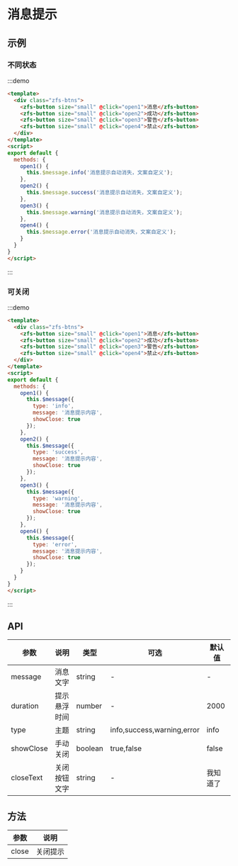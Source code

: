 <!--
 * @Author: 李韬
 * @Date: 2022-08-25 15:41:56
 * @LastEditors: 李韬
 * @LastEditTime: 2022-11-29 18:35:50
-->
# 消息提示

## 示例
### 不同状态

:::demo
```html
<template>
  <div class="zfs-btns">
    <zfs-button size="small" @click="open1">消息</zfs-button>
    <zfs-button size="small" @click="open2">成功</zfs-button>
    <zfs-button size="small" @click="open3">警告</zfs-button>
    <zfs-button size="small" @click="open4">禁止</zfs-button>
  </div>
</template>
<script>
export default {
  methods: {
    open1() {
      this.$message.info('消息提示自动消失，文案自定义');
    },
    open2() {
      this.$message.success('消息提示自动消失，文案自定义');
    },
    open3() {
      this.$message.warning('消息提示自动消失，文案自定义');
    },
    open4() {
      this.$message.error('消息提示自动消失，文案自定义');
    }
  }
}
</script>
```
:::


### 可关闭

:::demo
```html
<template>
  <div class="zfs-btns">
    <zfs-button size="small" @click="open1">消息</zfs-button>
    <zfs-button size="small" @click="open2">成功</zfs-button>
    <zfs-button size="small" @click="open3">警告</zfs-button>
    <zfs-button size="small" @click="open4">禁止</zfs-button>
  </div>
</template>
<script>
export default {
  methods: {
    open1() {
      this.$message({
        type: 'info',
        message: '消息提示内容',
        showClose: true
      });
    },
    open2() {
      this.$message({
        type: 'success',
        message: '消息提示内容',
        showClose: true
      });
    },
    open3() {
      this.$message({
        type: 'warning',
        message: '消息提示内容',
        showClose: true
      });
    },
    open4() {
      this.$message({
        type: 'error',
        message: '消息提示内容',
        showClose: true
      });
    }
  }
} 
</script>
```
:::

## API
|参数 | 说明 | 类型 |可选| 默认值 |
| ---- | ---- | ---- | ---- | ---- |
|message|消息文字|string|-  |-    |
|duration|提示悬浮时间|number|-  |2000    |
|type|主题|string|info,success,warning,error |info|
|showClose|手动关闭|boolean|true,false |false|
|closeText|关闭按钮文字|string|- |我知道了|

## 方法
|参数 | 说明 |
| ---- | ---- |
|close|关闭提示|
